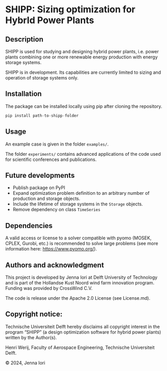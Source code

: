 # SHIPP: Sizing optimization for HybrId Power Plants

## Description
SHIPP is used for studying and designing hybrid power plants, i.e. power plants combining one or more renewable energy production with energy storage systems.

SHIPP is in development. Its capabilities are currently limited to sizing and operation of storage systems only. 


## Installation
The package can be installed locally using pip after cloning the repository.

```python
pip install path-to-shipp-folder
```

## Usage

An example case is given in the folder `examples/`.

The folder `experiments/` contains advanced applications of the code used for scientific conferences and publications. 

## Future developments
- Publish package on PyPI
- Expand optimization problem definition to an arbitrary number of production and storage objects.
- Include the lifetime of storage systems in the `Storage` objects.
- Remove dependency on class `TimeSeries`

## Dependencies
A valid access or license to a solver compatible with pyomo (MOSEK, CPLEX, Gurobi, etc.) is recommended to solve large problems (see more information here: https://www.pyomo.org/).

## Authors and acknowledgment
This project is developed by Jenna Iori at Delft University of Technology and is part of the Hollandse Kust Noord wind farm innovation program. Funding was provided by CrossWind C.V.

The code is release under the Apache 2.0 License (see License.md).

## Copyright notice: 

Technische Universiteit Delft hereby disclaims all copyright interest in the program “SHIPP” (a design optimization software for hybrid power plants) written by the Author(s). 

Henri Werij, Faculty of Aerospace Engineering, Technische Universiteit Delft.

© 2024, Jenna Iori